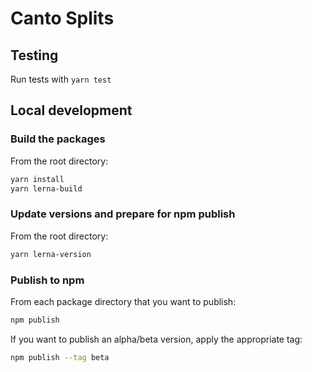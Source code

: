# Canto Splits

## Testing
 Run tests with `yarn test`

## Local development

### Build the packages
From the root directory:

```bash
yarn install
yarn lerna-build
```

### Update versions and prepare for npm publish
From the root directory:

```bash
yarn lerna-version
```

### Publish to npm
From each package directory that you want to publish:

```bash
npm publish
```

If you want to publish an alpha/beta version, apply the appropriate tag:
```bash
npm publish --tag beta
```
